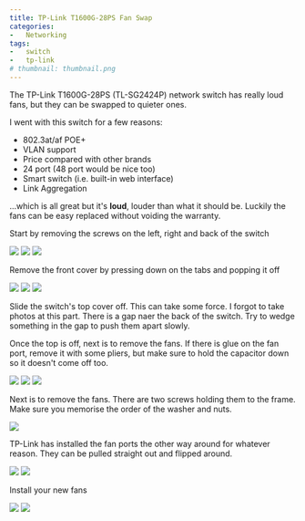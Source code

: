 ```yaml
---
title: TP-Link T1600G-28PS Fan Swap
categories:
-   Networking
tags:
-   switch
-   tp-link
# thumbnail: thumbnail.png
---
```


The TP-Link T1600G-28PS (TL-SG2424P) network switch has really loud fans, but they can be swapped to quieter ones.

<!-- more -->

I went with this switch for a few reasons:
-   802.3at/af POE+
-   VLAN support
-   Price compared with other brands
-   24 port (48 port would be nice too)
-   Smart switch (i.e. built-in web interface)
-   Link Aggregation

...which is all great but it's **loud**, louder than what it should be. Luckily the fans can be easy replaced without voiding the warranty.

Start by removing the screws on the left, right and back of the switch

![](1.jpg)
![](2.jpg)
![](3.jpg)

Remove the front cover by pressing down on the tabs and popping it off

![](4.jpg)
![](5.jpg)
![](6.jpg)

Slide the switch's top cover off. This can take some force. I forgot to take photos at this part. There is a gap naer the back of the switch. Try to wedge something in the gap to push them apart slowly.

Once the top is off, next is to remove the fans. If there is glue on the fan port, remove it with some pliers, but make sure to hold the capacitor down so it doesn't come off too.

![](7.jpg)
![](8.jpg)
![](9.jpg)

Next is to remove the fans. There are two screws holding them to the frame. Make sure you memorise the order of the washer and nuts.

![](10.jpg)

TP-Link has installed the fan ports the other way around for whatever reason. They can be pulled straight out and flipped around.

![](11.jpg)
![](12.jpg)

Install your new fans

![](13.jpg)
![](14.jpg)
